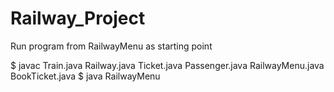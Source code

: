 # Railway_Project

Run program from RailwayMenu as starting point

$ javac Train.java Railway.java Ticket.java Passenger.java RailwayMenu.java BookTicket.java
$ java RailwayMenu
